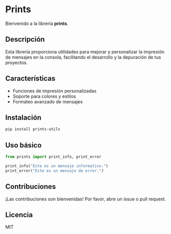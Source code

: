 # Prints

Bienvenido a la librería **prints**.

## Descripción

Esta librería proporciona utilidades para mejorar y personalizar la impresión de mensajes en la consola, facilitando el desarrollo y la depuración de tus proyectos.

## Características

- Funciones de impresión personalizadas
- Soporte para colores y estilos
- Formateo avanzado de mensajes

## Instalación

```bash
pip install prints-utils
```

## Uso básico

```python
from prints import print_info, print_error

print_info("Este es un mensaje informativo.")
print_error("Este es un mensaje de error.")
```

## Contribuciones

¡Las contribuciones son bienvenidas! Por favor, abre un issue o pull request.

## Licencia

MIT